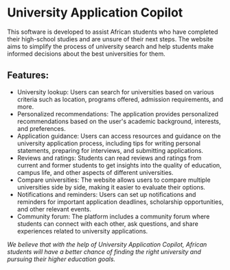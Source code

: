 # University Application Copilot

This software is developed to assist African students who have completed their high-school studies and are unsure of their next steps. The website aims to simplify the process of university search and help students make informed decisions about the best universities for them.


## Features:

- University lookup: Users can search for universities based on various criteria such as location, programs offered, admission requirements, and more.
- Personalized recommendations: The application provides personalized recommendations based on the user's academic background, interests, and preferences.
- Application guidance: Users can access resources and guidance on the university application process, including tips for writing personal statements, preparing for interviews, and submitting applications.
- Reviews and ratings: Students can read reviews and ratings from current and former students to get insights into the quality of education, campus life, and other aspects of different universities.
- Compare universities: The website allows users to compare multiple universities side by side, making it easier to evaluate their options.
- Notifications and reminders: Users can set up notifications and reminders for important application deadlines, scholarship opportunities, and other relevant events.
- Community forum: The platform includes a community forum where students can connect with each other, ask questions, and share experiences related to university applications.

<em>We believe that with the help of University Application Copilot, African students will have a better chance of finding the right university and pursuing their higher education goals.</em>
